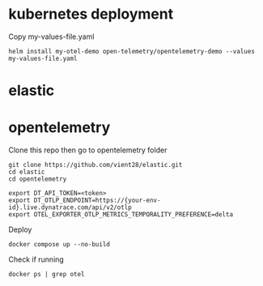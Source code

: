 # kubernetes deployment

Copy my-values-file.yaml 

```
helm install my-otel-demo open-telemetry/opentelemetry-demo --values my-values-file.yaml
```

# elastic

# opentelemetry

Clone this repo then go to opentelemetry folder

```
git clone https://github.com/vient28/elastic.git
cd elastic
cd opentelemetry
```

```
export DT_API_TOKEN=<token>
export DT_OTLP_ENDPOINT=https://{your-env-id}.live.dynatrace.com/api/v2/otlp
export OTEL_EXPORTER_OTLP_METRICS_TEMPORALITY_PREFERENCE=delta

```
Deploy

```
docker compose up --no-build

```
Check if running

```
docker ps | grep otel
```
